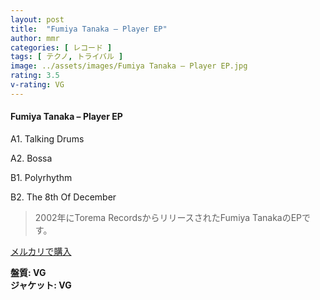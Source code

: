 ```yaml
---
layout: post
title:  "Fumiya Tanaka – Player EP"
author: mmr
categories: [ レコード ]
tags: [ テクノ, トライバル ]
image: ../assets/images/Fumiya Tanaka – Player EP.jpg
rating: 3.5
v-rating: VG
---
```


#### Fumiya Tanaka – Player EP

A1. Talking Drums

A2. Bossa

B1. Polyrhythm

B2. The 8th Of December

> 2002年にTorema RecordsからリリースされたFumiya TanakaのEPです。

[メルカリで購入](https://jp.mercari.com/item/m93872054056)

<div class="mt-4 mb-4 d-flex align-items-center">
<strong class="mr-1">盤質: VG</strong>
</div>
<div class="mt-4 mb-4 d-flex align-items-center">
<strong class="mr-1">ジャケット: VG</strong>
</div>
